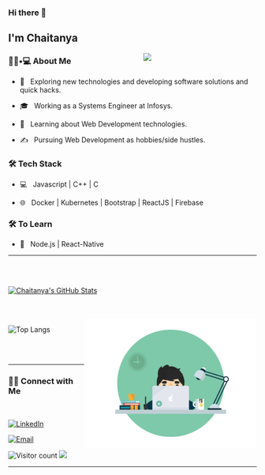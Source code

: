 ### Hi there 👋<h2> I'm Chaitanya</h2>

<img align='right' src="https://media.giphy.com/media/M9gbBd9nbDrOTu1Mqx/giphy.gif" width="230">

<h3> 👨🏻•💻 About Me </h3>



- 🤔 &nbsp; Exploring new technologies and developing software solutions and quick hacks.

- 🎓 &nbsp; Working as a Systems Engineer at Infosys.

- 🌱 &nbsp; Learning about Web Development technologies.

- ✍️ &nbsp; Pursuing Web Development as hobbies/side hustles.



<h3>🛠 Tech Stack</h3>



- 💻 &nbsp; Javascript | C++ | C

- 🌐 &nbsp; Docker | Kubernetes | Bootstrap | ReactJS | Firebase




<h3>🛠 To Learn</h3>

- 🔧 &nbsp; Node.js | React-Native

<hr>



<br/><br/>

[![Chaitanya's GitHub Stats](https://github-readme-stats.vercel.app/api?username=Chaitanya7666&show_icons=true)](https://github.com/Chaitanya7666)

<br/>

<br/>

<img src="https://github.com/nirala69/nirala69/blob/master/70804f7e25b11f29db904f2fa7b4cd9d.gif" width="350" align='right'>

![Top Langs](https://github-readme-stats.vercel.app/api/top-langs/?username=shivam0110&show_icons=true)

<br><br>



<hr>



<h3> 🤝🏻 Connect with Me </h3>

<br>



<p align="center">

<!-- <a href="https://shivammalpani.netlify.app/"><img alt="Website" src="https://img.shields.io/badge/shivammalpani.netlify.app-black?style=flat-square&logo=google-chrome"></a> -->

<a href="https://www.linkedin.com/in/chaitanya-j-1799791b4/"><img alt="LinkedIn" src="https://img.shields.io/badge/LinkedIn-Chaitanya%20J-blue?style=flat-square&logo=linkedin"></a>

<!-- <a href="https://www.instagram.com/i__disbalance/"><img alt="Instagram" src="https://img.shields.io/badge/Instagram-i__disbalance-black?style=flat-square&logo=instagram"></a> -->

<a href="chaitu.y25@gmail.com"><img alt="Email" src="https://img.shields.io/badge/Email-chaitu.y25@gmail.com-blue?style=flat-square&logo=gmail"></a>

</p>





![Visitor count](https://visitor-badge.laobi.icu/badge?page_id=Chaitanya7666.Chaitanya7666)   <img src="https://media.giphy.com/media/dxn6fRlTIShoeBr69N/giphy.gif" width="30">





<hr>


